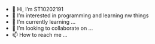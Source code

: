 - 👋 Hi, I’m ST10202191
- 👀 I’m interested in programming and learning nw things
- 🌱 I’m currently learning ...
- 💞️ I’m looking to collaborate on ...
- 📫 How to reach me ... 

<!---
Ayandamvelase/Ayandamvelase is a ✨ special ✨ repository because its `README.md` (this file) appears on your GitHub profile.
You can click the Preview link to take a look at your changes.
--->
